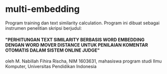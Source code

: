 # multi-embedding
Program training dan text similarity calculation. Program ini dibuat sebagai instrumen penelitian skripsi berjudul:

#### "PERHITUNGAN TEXT SIMILARITY BERBASIS WORD EMBEDDING DENGAN WORD MOVER DISTANCE UNTUK PENILAIAN KOMENTAR OTOMATIS DALAM SISTEM ONLINE JUDGE"

oleh M. Nabillah Fihira Rischa, NIM 1603631, mahasiswa program studi Ilmu Komputer, Universitas Pendidikan Indonesia
